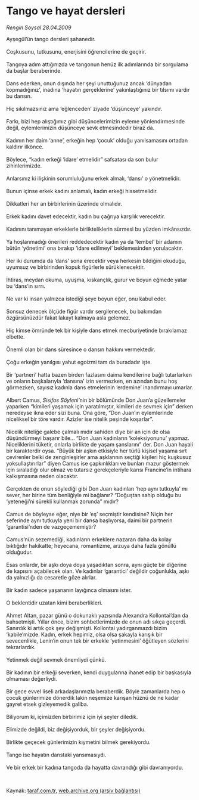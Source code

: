 # Tango ve hayat dersleri

*Rengin Soysal 28.04.2009*

<div class="taraf_structure_2col_1zq">
<div class="margen_n">



 <p>Ayşegül’ün tango dersleri şahanedir. <br/><br/>Coşkusunu, tutkusunu, enerjisini öğrencilerine de geçirir. <br/><br/>Tangoya adım attığınızda ve tangonun henüz ilk adımlarında bir sorgulama da başlar beraberinde. <br/><br/>Dans ederken, onun dışında her şeyi unuttuğunuz ancak ‘dünyadan kopmadığınız’, inadına ‘hayatın gerçeklerine’ yakınlaştığınız bir tılsımı vardır bu dansın. <br/><br/>Hiç sıkılmazsınız ama ‘eğlenceden’ ziyade ‘düşünceye’ yakındır. <br/><br/>Farkı, bizi hep alıştığımız gibi düşüncelerimizin eyleme yönlendirmesinde değil, eylemlerimizin düşünceye sevk etmesindedir biraz da. <br/><br/>Kadının her daim ‘anne’, erkeğin hep ‘çocuk’ olduğu yanılsamasını ortadan kaldırır ilkönce. <br/><br/>Böylece, “kadın erkeği ‘idare’ etmelidir” safsatası da son bulur zihinlerimizde. <br/><br/>Anlarsınız ki ilişkinin sorumluluğunu erkek almalı, ‘dansı’ o yönetmelidir. <br/><br/>Bunun içinse erkek kadını anlamalı, kadın erkeği hissetmelidir. <br/><br/>Dikkatleri her an birbirlerinin üzerinde olmalıdır. <br/><br/>Erkek kadını davet edecektir, kadın bu çağrıya karşılık verecektir. <br/><br/>Kadınını tanımayan erkeklerle birlikteliklerin sürmesi bu yüzden imkânsızdır. <br/><br/>Ya hoşlanmadığı önerileri reddedecektir kadın ya da ‘tembel’ bir adamın bütün ‘yönetimi’ ona bırakıp ‘idare edilmeyi’ beklemesinden yorulacaktır. <br/><br/>Her iki durumda da ‘dans’ sona erecektir veya herkesin bildiğini okuduğu, uyumsuz ve birbirinden kopuk figürlerle sürüklenecektir. <br/><br/>İhtiras, meydan okuma, uyuşma, kıskançlık, gurur ve boyun eğmede yatar bu ‘dans’ın sırrı. <br/><br/>Ne var ki insan yalnızca istediği şeye boyun eğer, onu kabul eder. <br/><br/>Sonsuz denecek ölçüde figür vardır sergilenecek, bu bakımdan özgürsünüzdür fakat lakayt kalmaya asla gelemez. <br/><br/>Hiç kimse ömründe tek bir kişiyle dans etmek mecburiyetinde bırakılamaz elbette. <br/><br/>Önemli olan bir dans süresince o dansın hakkını vermektedir. <br/><br/>Çoğu erkeğin yanılgısı yahut egoizmi tam da buradadır işte. <br/><br/>Bir ‘partneri’ hatta bazen birden fazlasını daima kendilerine bağlı tutarlarken ve onların başkalarıyla ‘dansına’ izin vermezken, en azından bunu hoş görmezken, sayısız kadınla dans etmelerinin ‘erdemine’ inandırmayı umarlar. <br/><br/>Albert Camus, <i>Sisifos Söylen</i>i’nin bir bölümünde Don Juan’a güzellemeler yaparken “kimileri yaşamak için yaratılmıştır, kimileri de sevmek için” derken neredeyse ikna eder sizi buna. Ona göre, “Don Juan’ın eylemlerinde niceliksel bir töre vardır. Azizler ise nitelik peşinde koşarlar”. <br/><br/>Nicelik niteliğe galebe çalmalı mıdır sahiden diye bir an için de olsa düşündürmeyi başarır bile... “Don Juan kadınların ‘koleksiyonunu’ yapmaz. Niceliklerini tüketir, onlarla birlikte de yaşam şanslarını” der. Don Juan hayali bir karakterdir oysa. “Büyük bir aşkın etkisiyle her türlü kişisel yaşama sırt çevirenler belki de zenginleşirler ama aşklarının seçtiği kişileri hiç kuşkusuz yoksullaştırırlar” diyen Camus ise çapkınlıkları ve bunları mazur göstermek için sıraladığı olur olmaz ve tutarsız gerekçeleriyle karısı Francine’in intihara kalkışmasına neden olacaktır. <br/><br/>Gerçekten de onun söylediği gibi Don Juan kadınları ‘hep aynı tutkuyla’ mı sever, her birine tüm benliğiyle mi bağlanır? “Doğuştan sahip olduğu bu ‘yeteneği’ni sürekli kullanmak zorunda” mıdır? <br/><br/>Camus de böyleyse eğer, niye bir ‘eş’ seçmiştir kendisine? Niçin her seferinde aynı tutkuyla yeni bir dansa başlıyorsa, daimi bir partnerin ‘garantisi’nden de vazgeçememiştir? <br/><br/>Camus’nün sezemediği, kadınların erkeklere nazaran daha da kolay bıktığıdır hakikatte; heyecana, romantizme, arzuya daha fazla gönüllü olduğudur. <br/><br/>Esas onlardır, bir aşkı doya doya yaşadıktan sonra, aynı güçte bir diğerine de kapısını açabilecek olan. Ve kadınlar ‘garantici’ değildir çoğunlukla, aşkı da yalnızlığı da cesaretle göze alırlar. <br/><br/>Bir kadın sadece yaşananın layığınca olmasını ister. <br/><br/>O beklentidir uzatan kimi beraberlikleri. <br/><br/>Ahmet Altan, pazar günü o dokunaklı yazısında Alexandra Kollontai’dan da bahsetmişti. Yıllar önce, bizim sohbetlerimizde de onun adı sıkça geçerdi. Sanırdık ki artık çok şey değişmişti. Kollontai yadırganmazdı bizim ‘kabile’mizde. Kadın, erkek hepimiz, olsa olsa şakayla karışık bir sevecenlikle, Lenin’in onun tek bir erkekle ‘yetinmesini’ öğütleyen sözlerini tekrarlardık. <br/><br/>Yetinmek değil sevmek önemliydi çünkü. <br/><br/>Bir kadının bir erkeği severken, kendi duygularına ihanet edip bir başkasıyla olmaması değerliydi. <br/><br/>Bir gece evvel liseli arkadaşlarımızla beraberdik. Böyle zamanlarda hep o çocuk günlerimize dönerdik lakin neşemize karışan hüznü de ne kadar gayret etsek gizleyemedik galiba. <br/><br/>Biliyorum ki, içimizden birbirimiz için iyi şeyler diledik. <br/><br/>Elimizde değildi, biz değişiyorduk, bir şeyler değişiyordu. <br/><br/>Birlikte geçecek günlerimizin kıymetini bilmek gerekiyordu. <br/><br/>Tango ise hayatın danstaki yansımasıydı. <br/><br/>Ve bir erkek bir kadına tangoda da hayatta davrandığı gibi davranıyordu.</p>

<br/>


<div id="taraf_not">
</div>

</div>


</div>

Kaynak: [taraf.com.tr](http://taraf.com.tr:80/makale/5260.htm), [web.archive.org (arşiv bağlantısı)](http://web.archive.org/web/20090529001402/http://taraf.com.tr:80/makale/5260.htm)
